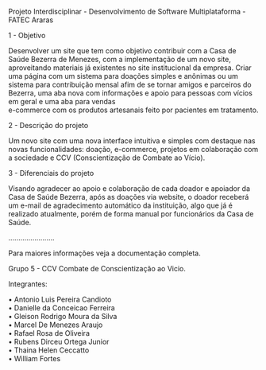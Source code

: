 

Projeto Interdisciplinar - Desenvolvimento de Software Multiplataforma - FATEC Araras

1 - Objetivo

Desenvolver um site que tem como objetivo contribuir com a Casa de Saúde Bezerra de Menezes, com a implementação de um novo site, aproveitando materiais já existentes no site institucional da empresa. Criar uma página com um sistema para doações simples e anônimas ou um sistema para contribuição mensal afim de se tornar amigos e parceiros do Bezerra, uma aba nova com informações e apoio para pessoas com vícios em geral e uma aba para vendas  
e-commerce com os produtos artesanais feito por pacientes em tratamento. 

2 - Descrição do projeto

Um novo site com uma nova interface intuitiva e simples com destaque nas novas funcionalidades: doação, e-commerce, projetos em colaboração com a sociedade e CCV (Conscientização de Combate ao Vício).

3 - Diferenciais do projeto 

Visando agradecer ao apoio e colaboração de cada doador e apoiador da Casa de Saúde Bezerra, após as doações via website, o doador receberá um e-mail de agradecimento automático da instituição, algo que já é realizado atualmente, porém de forma manual por funcionários da Casa de Saúde. 

.......................

Para maiores informações veja a documentação completa.

Grupo 5 - CCV Combate de Conscientização ao Vicio.

Integrantes:

•	Antonio Luis Pereira Candioto <BR>
•	Danielle da Conceicao Ferreira <BR>
•	Gleison Rodrigo Moura da Silva <BR>
•	Marcel De Menezes Araujo <BR>
•	Rafael Rosa de Oliveira <BR>
•	Rubens Dirceu Ortega Junior <BR>
•	Thaina Helen Ceccatto <BR>
•	William Fortes
